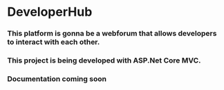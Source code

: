 # DeveloperHub 
### This platform is gonna be a webforum that allows developers to interact with each other. 
### This project is being developed with ASP.Net Core MVC.
### Documentation coming soon
